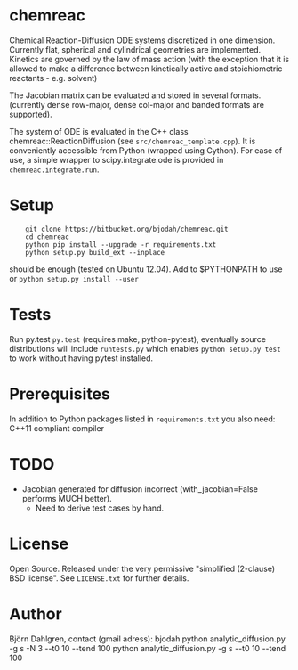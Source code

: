 chemreac
========
Chemical Reaction-Diffusion ODE systems discretized in one
dimension. Currently flat, spherical and cylindrical geometries are
implemented. Kinetics are governed by the law of mass action (with the
exception that it is allowed to make a difference between kinetically
active and stoichiometric reactants - e.g. solvent)

The Jacobian matrix can be evaluated and stored in several
formats. (currently dense row-major, dense col-major and banded
formats are supported).

The system of ODE is evaluated in the C++ class chemreac::ReactionDiffusion
(see `src/chemreac_template.cpp`). It is conveniently accessible from Python
(wrapped using Cython). For ease of use, a simple wrapper to
scipy.integrate.ode is provided in `chemreac.integrate.run`.

Setup
=====
```
    git clone https://bitbucket.org/bjodah/chemreac.git
    cd chemreac
    python pip install --upgrade -r requirements.txt
    python setup.py build_ext --inplace
```

should be enough (tested on Ubuntu 12.04). Add to $PYTHONPATH to use
or ``python setup.py install --user``

Tests
=====
Run py.test
``py.test``
(requires make, python-pytest), eventually source distributions will
include ``runtests.py`` which enables ``python setup.py test`` to work
without having pytest installed.

Prerequisites
=============
In addition to Python packages listed in ``requirements.txt`` you also need:
C++11 compliant compiler

TODO
======
- Jacobian generated for diffusion incorrect (with_jacobian=False performs MUCH better).
    * Need to derive test cases by hand.


License
=======
Open Source. Released under the very permissive "simplified
(2-clause) BSD license". See ``LICENSE.txt`` for further details.

Author
======
Björn Dahlgren, contact (gmail adress): bjodah
python analytic_diffusion.py -g s -N 3 --t0 10 --tend 100
python analytic_diffusion.py -g s --t0 10 --tend 100
